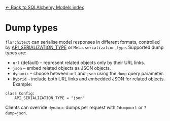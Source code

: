 [← Back to SQLAlchemy Models index](index.md)

# Dump types
`flarchitect` can serialise model responses in different formats, controlled
by [API_SERIALIZATION_TYPE](configuration.html#SERIALIZATION_TYPE) or `Meta.serialization_type`. Supported dump
types are:
- `url` (default) – represent related objects only by their URL links.
- `json` – embed related objects as JSON objects.
- `dynamic` – choose between `url` and `json` using the `dump` query
  parameter.
- `hybrid` – include both URL links and embedded JSON for related objects.
Example:
```
class Config:
    API_SERIALIZATION_TYPE = "json"
```
Clients can override `dynamic` dumps per request with
`?dump=url` or `?dump=json`.

